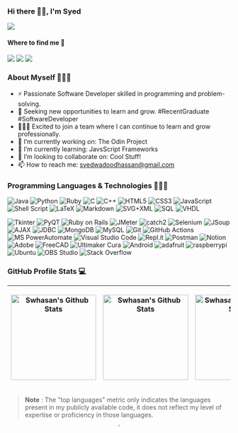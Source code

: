 ### Hi there 👋🏽, I'm Syed

[![](https://img.shields.io/badge/📄resume-black?&style=for-the-badge)](https://github.com/Swhasans/Resume/blob/9bb534f6e9ed4535b1442840a1b31441c970fe3f/Syed%20W.%20Hasan%20-%20Junior%20Software%20Dev.png)

#### Where to find me 📨

[![](https://img.shields.io/badge/linkedin-%230077B5.svg?&style=for-the-badge&logo=linkedin&logoColor=white)](https://www.linkedin.com/in/syedwadoodhasan-5a7bb21a8)
[![](https://img.shields.io/badge/Gmail-D14836?style=for-the-badge&logo=gmail&logoColor=white)](mailto:syedwadoodhassan+G_H@gmail.com)
[![](https://img.shields.io/badge/Microsoft_Outlook-0078D4?style=for-the-badge&logo=microsoft-outlook&logoColor=white)](mailto:SS3858+G_H@live.mdx.ac.uk)
<!-- <img alt="Discord" src="https://img.shields.io/badge/-Discord-5865F2.svg?style=for-the-badge&logo=discord&logoColor=white"> -->

### About Myself 👨🏽‍💼 
- ⚡ Passionate Software Developer skilled in programming and problem-solving.
- 📨 Seeking new opportunities to learn and grow. #RecentGraduate #SoftwareDeveloper
- 👨🏽‍💻 Excited to join a team where I can continue to learn and grow professionally.
- 🔭 I’m currently working on: The Odin Project
- 🌱 I’m currently learning: JavsScript Frameworks
- 👯 I’m looking to collaborate on: Cool Stuff!
- 📫 How to reach me: syedwadoodhassan@gmail.com

### Programming Languages & Technologies 👨🏽‍💻

<img alt="Java" src="https://img.shields.io/badge/java-%23ED8B00.svg?&style=for-the-badge&logo=java&logoColor=white"/> <img alt="Python" src="https://img.shields.io/badge/python%20-%2314354C.svg?&style=for-the-badge&logo=python&logoColor=white"/> 
<img alt="Ruby" src="https://img.shields.io/badge/ruby-9C033A.svg?&style=for-the-badge&logo=ruby&logoColor=white"/> 
<img alt="C" src="https://img.shields.io/badge/c%20-%2300599C.svg?&style=for-the-badge&logo=c&logoColor=white"/>
<img alt="C++" src="https://custom-icon-badges.demolab.com/badge/C++-9C033A.svg?style=for-the-badge&logo=cpp2&logoColor=white">
<img alt="HTML5" src="https://img.shields.io/badge/html5%20-%23E34F26.svg?&style=for-the-badge&logo=html5&logoColor=white"/>
<img alt="CSS3" src="https://img.shields.io/badge/css3%20-%231572B6.svg?&style=for-the-badge&logo=css3&logoColor=white"/>
<img alt="JavaScript" src="https://img.shields.io/badge/javascript%20-%23323330.svg?&style=for-the-badge&logo=javascript&logoColor=%23F7DF1E"/>
<img alt="Shell Script" src="https://img.shields.io/badge/shell_script%20-%23121011.svg?&style=for-the-badge&logo=gnu-bash&logoColor=white"/>
<img alt="LaTeX" src="https://img.shields.io/badge/LaTeX-008080.svg?style=for-the-badge&logo=LaTeX&logoColor=white">
<img alt="Markdown" src="https://img.shields.io/badge/Markdown-000000.svg?style=for-the-badge&logo=markdown&logoColor=white">
<img alt="SVG+XML" src="https://img.shields.io/badge/SVG%2BXML-e0982c.svg?style=for-the-badge&logo=svg&logoColor=white">
<img alt="SQL" src="https://custom-icon-badges.demolab.com/badge/SQL-025E8C.svg?style=for-the-badge&logo=database&logoColor=white">
<img alt="VHDL" src="https://custom-icon-badges.demolab.com/badge/VHDL-000000.svg?style=for-the-badge&logoColor=white">

<img alt="Tkinter" src="https://img.shields.io/badge/Tkinter%20-blue.svg?&style=for-the-badge&logo=python&logoColor=white"/> <img alt="PyQT" src="https://img.shields.io/badge/PyQT%20-green.svg?&style=for-the-badge&logo=python&logoColor=white"/>
<img alt="Ruby on Rails" src="https://img.shields.io/badge/Ruby%20on%20Rails-9C033A.svg?&style=for-the-badge&logo=ruby-on-rails&logoColor=white"/>
<img alt="JMeter" src="https://img.shields.io/badge/Apache%20JMeter-D22128.svg?&style=for-the-badge&logo=apache-jmeter&logoColor=white"/>
<img alt="catch2" src="https://custom-icon-badges.demolab.com/badge/Catch2-black.svg?style=for-the-badge&logo=cpp2&logoColor=white">
<img alt="Selenium" src="https://img.shields.io/badge/Selenium-43B02A?style=for-the-badge&logo=Selenium&logoColor=white"/>
<img alt="JSoup" src="https://img.shields.io/badge/JSoup-orange?style=for-the-badge&logoColor=white"/>
<img alt="AJAX" src="https://img.shields.io/badge/AJAX-blue?style=for-the-badge&logoColor=blue"/>
<img alt="JDBC" src="https://img.shields.io/badge/JDBC-FF7F50?style=for-the-badge&logo=java&logoColor=white"/>
<img alt="MongoDB" src ="https://img.shields.io/badge/MongoDB-%234ea94b.svg?&style=for-the-badge&logo=mongodb&logoColor=white"/>
<img alt="MySQL" src="https://img.shields.io/badge/MySQL-00f.svg?style=for-the-badge&logo=mysql&logoColor=white">
<img alt="Git" src="https://img.shields.io/badge/Git-F05033.svg?style=for-the-badge&logo=git&logoColor=white">
<img alt="GitHub Actions" src="https://img.shields.io/badge/github%20actions%20-%232671E5.svg?&style=for-the-badge&logo=github%20actions&logoColor=white"/>
<img alt="MS PowerAutomate" src="https://img.shields.io/badge/MS%20PowerAutomate-5E5E5E.svg?&style=for-the-badge&logo=microsoft&logoColor=white"/>
<img alt="Visual Studio Code" src="https://img.shields.io/badge/Visual%20Studio%20Code-0078d7.svg?style=for-the-badge&logo=visual-studio-code&logoColor=white">
<img alt="Repl.it" src="https://img.shields.io/badge/Repl.it-0D101E.svg?style=for-the-badge&logo=Replit&logoColor=white">
<img alt="Postman" src="https://img.shields.io/badge/Postman-FF6C37?style=for-the-badge&logo=postman&logoColor=white">
<img alt="Notion" src="https://img.shields.io/badge/Notion-010101.svg?style=for-the-badge&logo=notion&logoColor=white">
<img alt="Adobe" src="https://img.shields.io/badge/Adobe-FF0000.svg?style=for-the-badge&logo=adobe&logoColor=white">
<img alt="FreeCAD" src="https://img.shields.io/badge/FreeCAD-FF6347.svg?style=for-the-badge&logoColor=white">
<img alt="Ultimaker Cura" src="https://img.shields.io/badge/Ultimaker%20Cura-blue.svg?style=for-the-badge&logoColor=white">
<img alt="Android" src="https://img.shields.io/badge/Android-3DDC84?style=for-the-badge&logo=android&logoColor=white">
<img alt="adafruit" src="https://img.shields.io/badge/Adafruit-000000?style=for-the-badge&logo=Adafruit&logoColor=white">
<img alt="raspberrypi" src="https://img.shields.io/badge/Raspberry%20Pi-A22846?style=for-the-badge&logo=raspberry-pi&logoColor=white">
<img alt="Ubuntu" src="https://img.shields.io/badge/Ubuntu-E95420.svg?style=for-the-badge&logo=ubuntu&logoColor=white">
<img alt="OBS Studio" src="https://img.shields.io/badge/-OBS-302E31?style=for-the-badge&logo=obs-studio&logoColor=white">
<img alt="Stack Overflow" src="https://img.shields.io/badge/-Stack%20Overflow-FE7A16?style=for-the-badge&logo=stack-overflow&logoColor=white">

<!-- <img alt="Bootstrap" src="https://img.shields.io/badge/bootstrap%20-%23563D7C.svg?&style=for-the-badge&logo=bootstrap&logoColor=white"/>
<img alt="TensorFlow" src="https://img.shields.io/badge/TensorFlow%20-%23FF6F00.svg?&style=for-the-badge&logo=TensorFlow&logoColor=white" />
<img alt="Pandas" src="https://img.shields.io/badge/pandas%20-%23150458.svg?&style=for-the-badge&logo=pandas&logoColor=white" />
<img alt="NumPy" src="https://img.shields.io/badge/numpy%20-%23013243.svg?&style=for-the-badge&logo=numpy&logoColor=white" /> -->






<!-- ### GitHub Profile Stats 💻

|  <p align="center"> <a href="https://github.com/anuraghazra/github-readme-stats"><img alt="Deadrep's Github Stats" src="https://denvercoder1-github-readme-stats.vercel.app/api/?username=Deadrep&show_icons=true&include_all_commits=true&count_private=true&theme=dark" height="192px"/></a> | <p align="center"> <a href="https://github.com/anuraghazra/github-readme-stats"><img alt="Deadrep's Github Stats" src="https://denvercoder1-github-readme-stats.vercel.app/api/top-langs/?username=Deadrep&layout=compact&langs_count=8&theme=dark" height="192px"/></a> |
| --- | ----------- |
 -->

### GitHub Profile Stats 💻

|  <p align="center"> <a href="https://github.com/anuraghazra/github-readme-stats"><img alt="Swhasan's Github Stats" src="https://denvercoder1-github-readme-stats.vercel.app/api/?username=Swhasans&show_icons=true&include_all_commits=true&count_private=true&theme=dark&font=Lato" height="192px"/></a> | <p align="center"> <a href="https://github.com/anuraghazra/github-readme-stats"><img alt="Swhasan's Github Stats" src="https://denvercoder1-github-readme-stats.vercel.app/api/top-langs/?username=Swhasans&layout=compact&langs_count=8&theme=dark&font=Lato" height="192px"/></a> | <p align="center"> <a href="https://leetcode.com/Swhasan/"><img alt="Swhasan's LeetCode Stats" src="https://leetcard.jacoblin.cool/Swhasan?theme=dark&font=Lato" height="192px"/></a> |
| --- | ----------- | ----------- |

<!-- [![Leetcode Stats](https://leetcode.com/DeadRep/)](https://leetcode.com/DeadRep) -->

> **Note**
> : The "top languages" metric only indicates the languages present in my publicly available code, it does not reflect my level of expertise or proficiency in those languages.

<p align="center"> <img width="2%" src="https://visitor-badge.glitch.me/badge?page_id=Swhasans.Swhasans" />

<!-- ------------------------------------------------------------------------------------------------------------ -->
<!-- ------------------------------------------------------------------------------------------------------------ -->

<!-- <table>
  <tr>
    <p align="center"> <a href="https://github.com/anuraghazra/github-readme-stats"><img alt="Deadrep's Github Stats" src="https://denvercoder1-github-readme-stats.vercel.app/api/?username=Deadrep&show_icons=true&include_all_commits=true&count_private=true&theme=dark" height="192px"/></a>
  </tr>
  <tr>
    <p align="center"> <a href="https://github.com/anuraghazra/github-readme-stats"><img alt="Deadrep's Github Stats" src="https://denvercoder1-github-readme-stats.vercel.app/api/top-langs/?username=Deadrep&layout=compact&langs_count=8&theme=dark" height="192px"/></a>
  </tr>
</table> -->
<!-- ------------------------------------------------------------------------------------------------------------ -->

<!-- | ![](https://denvercoder1-github-readme-stats.vercel.app/api/?username=Deadrep&show_icons=true&include_all_commits=true&count_private=true&theme=dark) | ![](https://denvercoder1-github-readme-stats.vercel.app/api/top-langs/?username=Deadrep&layout=compact&langs_count=8&theme=dark) |
| --- | ----------- | -->
<!-- ------------------------------------------------------------------------------------------------------------ -->

<!-- <a href="https://github.com/anuraghazra/github-readme-stats">
  <img alt="Deadrep's Github Stats" align="center" src="https://github-readme-stats.vercel.app/api/?username=Deadrep&show_icons=true&include_all_commits=true&count_private=true&theme=dark"/>
</a>

<a href="https://github.com/anuraghazra/github-readme-stats">
  <img alt="Deadrep's Top Languages" align="center" src="https://github-readme-stats.vercel.app/api/top-langs/?username=Deadrep&langs_count=8&layout=compact&theme=dark"/>
</a> -->
<!-- ------------------------------------------------------------------------------------------------------------ -->
